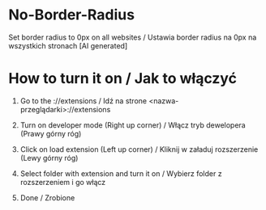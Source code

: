 # No-Border-Radius
Set border radius to 0px on all websites / Ustawia border radius na 0px na wszystkich stronach [AI generated]

# How to turn it on / Jak to włączyć
1. Go to the <browser-name>://extensions / Idź na strone <nazwa-przeglądarki>://extensions

2. Turn on developer mode (Right up corner) / Włącz tryb dewelopera (Prawy górny róg)

3. Click on load extension (Left up corner) / Kliknij w załaduj rozszerzenie (Lewy górny róg)

4. Select folder with extension and turn it on / Wybierz folder z rozszerzeniem i go włącz

5. Done / Zrobione
